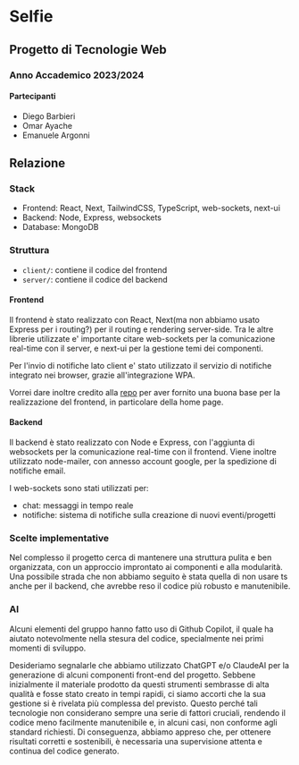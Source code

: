 # Selfie
## Progetto di Tecnologie Web
### Anno Accademico 2023/2024
#### Partecipanti
- Diego Barbieri
- Omar Ayache
- Emanuele Argonni

## Relazione

### Stack
- Frontend: React, Next, TailwindCSS, TypeScript, web-sockets, next-ui
- Backend: Node, Express, websockets
- Database: MongoDB

### Struttura
- `client/`: contiene il codice del frontend
- `server/`: contiene il codice del backend

#### Frontend

Il frontend è stato realizzato con React, Next(ma non abbiamo usato Express per i routing?) per il routing e rendering server-side. Tra le altre librerie utilizzate e' importante citare web-sockets per la comunicazione real-time con il server, e next-ui per la gestione temi dei componenti.

Per l'invio di notifiche lato client e' stato utilizzato il servizio di notifiche integrato nei browser, grazie all'integrazione WPA.

Vorrei dare inoltre credito alla [repo](https://github.com/Siumauricio/nextui-dashboard-template) per aver fornito una buona base per la realizzazione del frontend, in particolare della home page.

#### Backend

Il backend è stato realizzato con Node e Express, con l'aggiunta di websockets per la comunicazione real-time con il frontend. Viene inoltre utilizzato node-mailer, con annesso account google, per la spedizione di notifiche email. 

I web-sockets sono stati utilizzati per:
- chat: messaggi in tempo reale
- notifiche: sistema di notifiche sulla creazione di nuovi eventi/progetti

### Scelte implementative

Nel complesso il progetto cerca di mantenere una struttura pulita e ben organizzata, con un approccio improntato ai componenti e alla modularità. 
Una possibile strada che non abbiamo seguito è stata quella di non usare ts anche per il backend, che avrebbe reso il codice più robusto e manutenibile.

### AI

Alcuni elementi del gruppo hanno fatto uso di Github Copilot, il quale ha aiutato notevolmente nella stesura del codice, specialmente nei primi momenti di sviluppo.

Desideriamo segnalarle che abbiamo utilizzato ChatGPT e/o ClaudeAI per la generazione di alcuni componenti front-end del progetto. Sebbene inizialmente il materiale prodotto da questi strumenti sembrasse di alta qualità e fosse stato creato in tempi rapidi, ci siamo accorti che la sua gestione si è rivelata più complessa del previsto. Questo perché tali tecnologie non considerano sempre una serie di fattori cruciali, rendendo il codice meno facilmente manutenibile e, in alcuni casi, non conforme agli standard richiesti. Di conseguenza, abbiamo appreso che, per ottenere risultati corretti e sostenibili, è necessaria una supervisione attenta e continua del codice generato.
